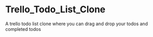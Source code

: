 # Trello_Todo_List_Clone
A trello todo list clone where you can drag and drop your todos and completed todos
